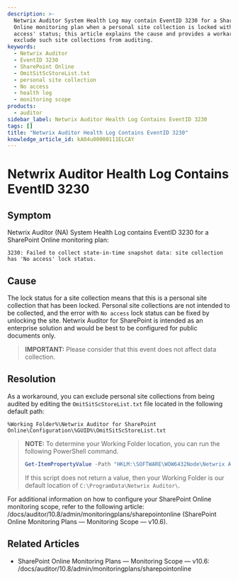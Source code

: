 ```yaml
---
description: >-
  Netwrix Auditor System Health Log may contain EventID 3230 for a SharePoint
  Online monitoring plan when a personal site collection is locked with a 'No
  access' status; this article explains the cause and provides a workaround to
  exclude such site collections from auditing.
keywords:
  - Netwrix Auditor
  - EventID 3230
  - SharePoint Online
  - OmitSitScStoreList.txt
  - personal site collection
  - No access
  - health log
  - monitoring scope
products:
  - auditor
sidebar_label: Netwrix Auditor Health Log Contains EventID 3230
tags: []
title: "Netwrix Auditor Health Log Contains EventID 3230"
knowledge_article_id: kA04u00000111ELCAY
---
```


# Netwrix Auditor Health Log Contains EventID 3230

## Symptom

Netwrix Auditor (NA) System Health Log contains EventID 3230 for a SharePoint Online monitoring plan:

```text
3230: Failed to collect state‑in‑time snapshot data: site collection has 'No access' lock status.
```

## Cause

The lock status for a site collection means that this is a personal site collection that has been locked. Personal site collections are not intended to be collected, and the error with `No access` lock status can be fixed by unlocking the site. Netwrix Auditor for SharePoint is intended as an enterprise solution and would be best to be configured for public documents only.

> **IMPORTANT:** Please consider that this event does not affect data collection.

## Resolution

As a workaround, you can exclude personal site collections from being audited by editing the `OmitSitScStoreList.txt` file located in the following default path:

```
%Working Folder%\Netwrix Auditor for SharePoint Online\Configuration\%GUID%\OmitSitScStoreList.txt
```

> **NOTE:** To determine your Working Folder location, you can run the following PowerShell command.
>
> ```powershell
> Get-ItemPropertyValue -Path "HKLM:\SOFTWARE\WOW6432Node\Netwrix Auditor\DataPathOverride" -Name "(Default)”
> ```
>
> If this script does not return a value, then your Working Folder is our default location of `C:\ProgramData\Netwrix Auditor\`.

For additional information on how to configure your SharePoint Online monitoring scope, refer to the following article: /docs/auditor/10.8/admin/monitoringplans/sharepointonline (SharePoint Online Monitoring Plans — Monitoring Scope — v10.6).

## Related Articles

- SharePoint Online Monitoring Plans — Monitoring Scope — v10.6: /docs/auditor/10.8/admin/monitoringplans/sharepointonline
